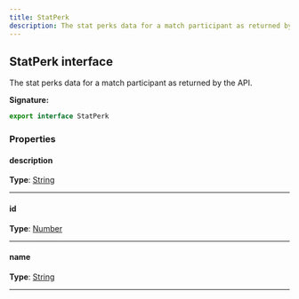 ```yaml
---
title: StatPerk
description: The stat perks data for a match participant as returned by the API.
---
```


## StatPerk interface

The stat perks data for a match participant as returned by the API.

**Signature:**

```ts
export interface StatPerk 
```

### Properties

#### description



**Type**: [String](https://developer.mozilla.org/en-US/docs/Web/JavaScript/Reference/Global_Objects/String)

---

#### id



**Type**: [Number](https://developer.mozilla.org/en-US/docs/Web/JavaScript/Reference/Global_Objects/Number)

---

#### name



**Type**: [String](https://developer.mozilla.org/en-US/docs/Web/JavaScript/Reference/Global_Objects/String)

---

